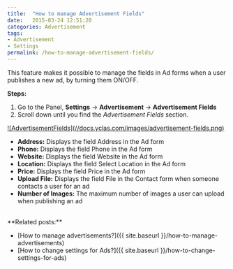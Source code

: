 ```yaml
---
title:  "How to manage Advertisement Fields"
date:   2015-03-24 12:51:20
categories: Advertisement
tags: 
- Advertisement
- Settings
permalink: /how-to-manage-advertisement-fields/
---
```

This feature makes it possible to manage the fields in Ad forms when a user publishes a new ad, by turning them ON/OFF. 

**Steps:** 

1. Go to the Panel, **Settings** -> **Advertisement** -> **Advertisement Fields** 
2. Scroll down until you find the _Advertisement Fields_ section. 

<a href="//docs.yclas.com/images/advertisement-fields.png" class="thumbnail gallery-item" data-gallery>
![AdvertisementFields](//docs.yclas.com/images/advertisement-fields.png)
</a>

+ **Address:** Displays the field Address in the Ad form
+ **Phone:** Displays the field Phone in the Ad form
+ **Website:** Displays the field Website in the Ad form
+ **Location:** Displays the field Select Location in the Ad form
+ **Price:** Displays the field Price in the Ad form
+ **Upload File:** Displays the field File in the Contact form when someone contacts a user for an ad
+ **Number of Images:** The maximum number of images a user can upload when publishing an ad

<br>
**Related posts:**

* [How to manage advertisements?]({{ site.baseurl }}/how-to-manage-advertisements)
* [How to change settings for Ads?]({{ site.baseurl }}/how-to-change-settings-for-ads)

